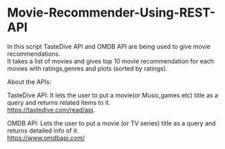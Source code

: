 # Movie-Recommender-Using-REST-API
In this script TasteDive API and OMDB API are being used to give movie recommendations.\
It takes a list of movies and gives top 10 movie recommendation for each movies with ratings,genres and plots (sorted by ratings).

About the APIs:

TasteDive API: It lets the user to put a movie(or Music,games etc) title as a query and returns related items to it.\
https://tastedive.com/read/api.

OMDB API: Lets the user to put a movie (or TV series) title as a query and returns detailed info of it.\
https://www.omdbapi.com/  
